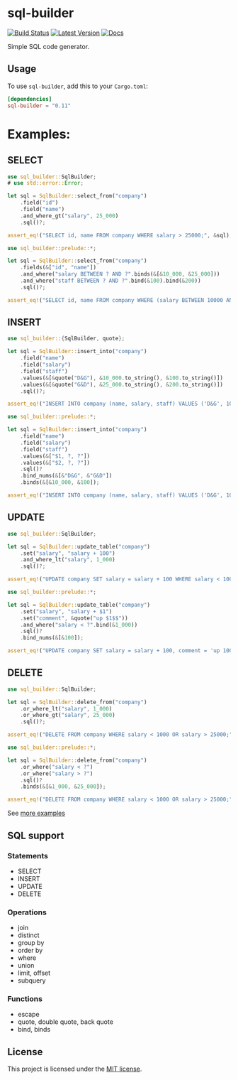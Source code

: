 # sql-builder

[![Build Status](https://travis-ci.org/perdumonocle/sql-builder.svg)](https://travis-ci.org/perdumonocle/sql-builder)
[![Latest Version](https://img.shields.io/crates/v/sql-builder.svg)](https://crates.io/crates/sql-builder)
[![Docs](https://docs.rs/sql-builder/badge.svg)](https://docs.rs/sql-builder)

Simple SQL code generator.

## Usage

To use `sql-builder`, add this to your `Cargo.toml`:

```toml
[dependencies]
sql-builder = "0.11"
```

# Examples:

## SELECT

```rust
use sql_builder::SqlBuilder;
# use std::error::Error;

let sql = SqlBuilder::select_from("company")
    .field("id")
    .field("name")
    .and_where_gt("salary", 25_000)
    .sql()?;

assert_eq!("SELECT id, name FROM company WHERE salary > 25000;", &sql);
```

```rust
use sql_builder::prelude::*;

let sql = SqlBuilder::select_from("company")
    .fields(&["id", "name"])
    .and_where("salary BETWEEN ? AND ?".binds(&[&10_000, &25_000]))
    .and_where("staff BETWEEN ? AND ?".bind(&100).bind(&200))
    .sql()?;

assert_eq!("SELECT id, name FROM company WHERE (salary BETWEEN 10000 AND 25000) AND (staff BETWEEN 100 AND 200);", &sql);
```

## INSERT

```rust
use sql_builder::{SqlBuilder, quote};

let sql = SqlBuilder::insert_into("company")
    .field("name")
    .field("salary")
    .field("staff")
    .values(&[&quote("D&G"), &10_000.to_string(), &100.to_string()])
    .values(&[&quote("G&D"), &25_000.to_string(), &200.to_string()])
    .sql()?;

assert_eq!("INSERT INTO company (name, salary, staff) VALUES ('D&G', 10000, 100), ('G&D', 25000, 200);", &sql);
```

```rust
use sql_builder::prelude::*;

let sql = SqlBuilder::insert_into("company")
    .field("name")
    .field("salary")
    .field("staff")
    .values(&["$1, ?, ?"])
    .values(&["$2, ?, ?"])
    .sql()?
    .bind_nums(&[&"D&G", &"G&D"])
    .binds(&[&10_000, &100]);

assert_eq!("INSERT INTO company (name, salary, staff) VALUES ('D&G', 10000, 100), ('G&D', 10000, 100);", &sql);
```

## UPDATE

```rust
use sql_builder::SqlBuilder;

let sql = SqlBuilder::update_table("company")
    .set("salary", "salary + 100")
    .and_where_lt("salary", 1_000)
    .sql()?;

assert_eq!("UPDATE company SET salary = salary + 100 WHERE salary < 1000;", &sql);
```

```rust
use sql_builder::prelude::*;

let sql = SqlBuilder::update_table("company")
    .set("salary", "salary + $1")
    .set("comment", &quote("up $1$$"))
    .and_where("salary < ?".bind(&1_000))
    .sql()?
    .bind_nums(&[&100]);

assert_eq!("UPDATE company SET salary = salary + 100, comment = 'up 100$' WHERE salary < 1000;", &sql);
```

## DELETE

```rust
use sql_builder::SqlBuilder;

let sql = SqlBuilder::delete_from("company")
    .or_where_lt("salary", 1_000)
    .or_where_gt("salary", 25_000)
    .sql()?;

assert_eq!("DELETE FROM company WHERE salary < 1000 OR salary > 25000;", &sql);
```

```rust
use sql_builder::prelude::*;

let sql = SqlBuilder::delete_from("company")
    .or_where("salary < ?")
    .or_where("salary > ?")
    .sql()?
    .binds(&[&1_000, &25_000]);

assert_eq!("DELETE FROM company WHERE salary < 1000 OR salary > 25000;", &sql);
```

See [more examples](https://docs.rs/sql-builder/0.11.6/sql_builder/struct.SqlBuilder.html)

## SQL support

### Statements

- SELECT
- INSERT
- UPDATE
- DELETE

### Operations

- join
- distinct
- group by
- order by
- where
- union
- limit, offset
- subquery

### Functions

- escape
- quote, double quote, back quote
- bind, binds

## License

This project is licensed under the [MIT license](LICENSE).
